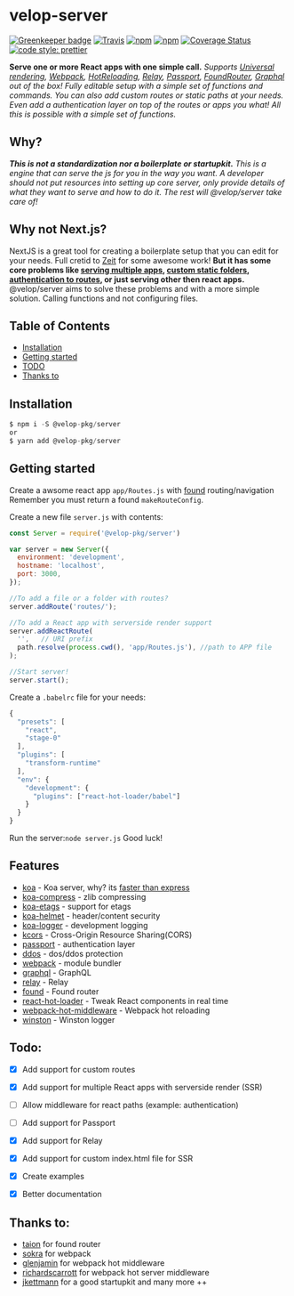 # velop-server

[![Greenkeeper badge](https://badges.greenkeeper.io/velop-io/server.svg?style=flat-square)](https://greenkeeper.io/)
[![Travis](https://img.shields.io/travis/velop-io/server.svg?style=flat-square)](https://travis-ci.org/velop-io/server)
[![npm](https://img.shields.io/npm/dt/@velop-pkg/server.svg?style=flat-square)](https://www.npmjs.com/package/server)
[![npm](https://img.shields.io/npm/v/@velop-pkg/server.svg?style=flat-square)](https://www.npmjs.com/package/server)
[![Coverage Status](https://coveralls.io/repos/github/velop-io/server/badge.svg?style=flat-square&branch=master)](https://coveralls.io/github/velop-io/server?branch=master)
[![code style: prettier](https://img.shields.io/badge/code_style-prettier-ff69b4.svg?style=flat-square)](https://github.com/prettier/prettier)


__Serve one or more React apps with one simple call.__ _Supports [Universal rendering](https://frontendmasters.com/courses/react-intro/what-is-universal-rendering/), [Webpack](https://webpack.js.org/), [HotReloading](https://webpack.js.org/concepts/hot-module-replacement/), [Relay](https://github.com/facebook/relay), [Passport](https://github.com/jaredhanson/passport), [FoundRouter](https://github.com/4Catalyzer/found), [Graphql](https://github.com/facebook/graphql) out of the box!
Fully editable setup with a simple set of functions and commands.
You can also add custom routes or static paths at your needs.
Even add a authentication layer on top of the routes or apps you what!
All this is possible with a simple set of functions._

## Why?
___This is not a standardization nor a boilerplate or startupkit.___ _This is a engine that can serve the js for you in the way you want. A developer should not put resources into setting up core server, only provide details of what they want to serve and how to do it. The rest will @velop/server take care of!_

## Why not Next.js?
NextJS is a great tool for creating a boilerplate setup that you can edit for your needs. Full cretid to [Zeit](https://github.com/zeit) for some awesome work! __But it has some core problems like [serving multiple apps](https://github.com/zeit/next.js/issues/257), [custom static folders](https://github.com/zeit/next.js/issues/3027), [authentication to routes](https://github.com/zeit/next.js/issues/153), or just serving other then react apps.__ @velop/server aims to solve these problems and with a more simple solution. Calling functions and not configuring files.

## Table of Contents
- [Installation](#installation)
- [Getting started](#getting-started)
- [TODO](#todo)
- [Thanks to](#thanks-to)


## Installation
```js
$ npm i -S @velop-pkg/server
or
$ yarn add @velop-pkg/server
```

## Getting started
Create a awsome react app `app/Routes.js` with [found](https://github.com/4Catalyzer/found) routing/navigation
Remember you must return a found `makeRouteConfig`.

Create a new file `server.js` with contents:
```js
const Server = require('@velop-pkg/server')

var server = new Server({
  environment: 'development',
  hostname: 'localhost',
  port: 3000,
});

//To add a file or a folder with routes?
server.addRoute('routes/');

//To add a React app with serverside render support
server.addReactRoute(
  '',   // URI prefix
  path.resolve(process.cwd(), 'app/Routes.js'), //path to APP file
);

//Start server!
server.start();
```

Create a `.babelrc` file for your needs:
```js
{
  "presets": [
    "react",
    "stage-0"
  ],
  "plugins": [
    "transform-runtime"
  ],
  "env": {
    "development": {
      "plugins": ["react-hot-loader/babel"]
    }
  }
}
```

Run the server:`node server.js`
Good luck!


## Features
- [koa](https://github.com/koajs/koa) - Koa server, why? its [faster than express](https://raygun.com/blog/node-js-performance-2017/) 
- [koa-compress](https://github.com/koajs/compress) - zlib compressing
- [koa-etags](https://github.com/koajs/etag) - support for etags
- [koa-helmet](https://www.npmjs.com/package/koa-helmet) - header/content security
- [koa-logger](https://github.com/koajs/logger) - development logging
- [kcors](https://github.com/koajs/cors) - Cross-Origin Resource Sharing(CORS)
- [passport](http://www.passportjs.org/) - authentication layer
- [ddos](https://github.com/rook2pawn/node-ddos) - dos/ddos protection
- [webpack](https://webpack.js.org/) - module bundler
- [graphql]() - GraphQL
- [relay]() - Relay
- [found]() - Found router
- [react-hot-loader](https://github.com/gaearon/react-hot-loader) - Tweak React components in real time
- [webpack-hot-middleware](https://github.com/glenjamin/webpack-hot-middleware) - Webpack hot reloading
- [winston]() - Winston logger


## Todo:
- [x] Add support for custom routes
- [x] Add support for multiple React apps with serverside render (SSR)
- [ ] Allow middleware for react paths (example: authentication)
- [ ] Add support for Passport
- [x] Add support for Relay
- [x] Add support for custom index.html file for SSR
- [x] Create examples
- [x] Better documentation


## Thanks to:
- [taion](https://github.com/taion) for found router
- [sokra](https://github.com/sokra) for webpack
- [glenjamin](https://github.com/glenjamin) for webpack hot middleware
- [richardscarrott](https://github.com/richardscarrott) for webpack hot server middleware
- [jkettmann](https://github.com/jkettmann) for a good startupkit
and many more ++